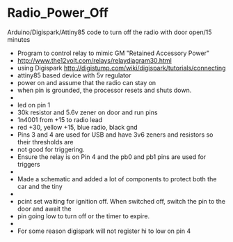 # Radio_Power_Off
Arduino/Digispark/Attiny85 code to turn off the radio with door open/15 minutes

 * Program to control relay to mimic GM "Retained Accessory Power"
 * http://www.the12volt.com/relays/relaydiagram30.html
 * using Digispark http://digistump.com/wiki/digispark/tutorials/connecting
 * attiny85 based device with 5v regulator
 * power on and assume that the radio can stay on
 * when pin is grounded, the processor resets and shuts down. 
 * 
 * led on pin 1
 * 30k resistor and 5.6v zener on door and run pins
 * 1n4001 from +15 to radio lead
 * red +30, yellow +15, blue radio, black gnd 
 * Pins 3 and 4 are used for USB and have 3v6 zeners and resistors so their thresholds are
 * not good for triggering. 
 * Ensure the relay is on Pin 4 and the pb0 and pb1 pins are used for triggers
 * 
 * Made a schematic and added a lot of components to protect both the car and the tiny
 * 
 * pcint set waiting for ignition off. When switched off, switch the pin to the door and await the 
 * pin going low to turn off or the timer to expire. 
 * 
 * For some reason digispark will not register hi to low on pin 4

